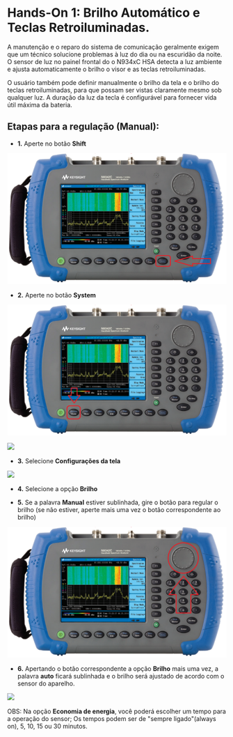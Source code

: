 # **Hands-On 1: Brilho Automático e Teclas Retroiluminadas.**

A manutenção e o reparo do sistema de comunicação geralmente exigem que um técnico solucione problemas à luz do dia ou na escuridão da noite. O sensor de luz no painel frontal do o N934xC HSA detecta a luz ambiente e ajusta automaticamente o brilho o visor e as teclas retroiluminadas.

O usuário também pode definir manualmente o brilho da tela e o brilho do teclas retroiluminadas, para que possam ser vistas claramente mesmo sob qualquer luz. A duração da luz da tecla é configurável para fornecer vida útil máxima da bateria.

## Etapas para a regulação (Manual):

- **1.** Aperte no botão **Shift**

![](/Imagens/Teclas/shift.png)

- **2.** Aperte no botão **System**

![](/Imagens/Teclas/system.png)

![](/Imagens/HD01/shift_system.png)

- **3.** Selecione **Configurações da tela**

![](/Imagens\HD01\config_da_tela.png)

- **4.** Selecione a opção **Brilho**

- **5.** Se a palavra **Manual** estiver sublinhada, gire o botão para regular o brilho (se não estiver, aperte mais uma vez o botão correspondente ao brilho)

![](/Imagens/Teclas/rotacionador.png)

- **6.** Apertando o botão correspondente a opção **Brilho** mais uma vez, a palavra **auto** ficará sublinhada e o brilho será ajustado de acordo com o sensor do aparelho.

![](/Imagens\HD01\config_da_tela_auto.png)


OBS: Na opção **Economia de energia**, você poderá escolher um tempo para a operação do sensor; Os tempos podem ser de "sempre ligado"(always on), 5, 10, 15 ou 30 minutos.
